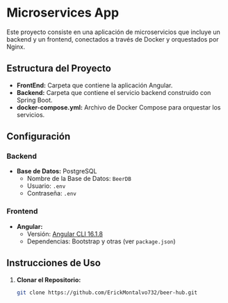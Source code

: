 # Microservices App

Este proyecto consiste en una aplicación de microservicios que incluye un backend y un frontend, conectados a través de Docker y orquestados por Nginx.

## Estructura del Proyecto

- **FrontEnd:** Carpeta que contiene la aplicación Angular.
- **Backend:** Carpeta que contiene el servicio backend construido con Spring Boot.
- **docker-compose.yml:** Archivo de Docker Compose para orquestar los servicios.

## Configuración

### Backend
- **Base de Datos:** PostgreSQL
  - Nombre de la Base de Datos: `BeerDB`
  - Usuario: `.env`
  - Contraseña: `.env`

### Frontend
- **Angular:**
  - Versión: [Angular CLI 16.1.8](https://angular.io/cli)
  - Dependencias: Bootstrap y otras (ver `package.json`)

## Instrucciones de Uso

1. **Clonar el Repositorio:**
   ```bash
   git clone https://github.com/ErickMontalvo732/beer-hub.git
   
